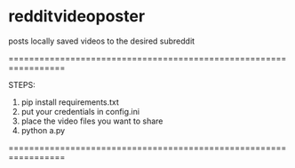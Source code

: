 # redditvideoposter

posts locally saved videos to the desired subreddit

=================================================================
 
STEPS:

1) pip install requirements.txt
2) put your credentials in config.ini
3) place the video files you want to share
4) python a.py

=================================================================

